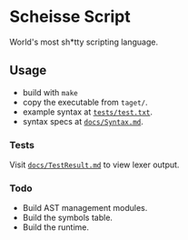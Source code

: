 # Scheisse Script
World's most sh*tty scripting language.

## Usage
- build with `make`
- copy the executable from `taget/`.
- example syntax at [`tests/test.txt`](tests/test.txt).
- syntax specs at [`docs/Syntax.md`](docs/Syntax.md).

### Tests
Visit [`docs/TestResult.md`](docs/TestResult.md) to view lexer output.

### Todo
- Build AST management modules.
- Build the symbols table.
- Build the runtime.
